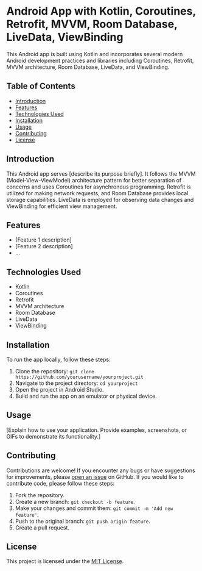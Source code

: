 # Android App with Kotlin, Coroutines, Retrofit, MVVM, Room Database, LiveData, ViewBinding

This Android app is built using Kotlin and incorporates several modern Android development practices and libraries including Coroutines, Retrofit, MVVM architecture, Room Database, LiveData, and ViewBinding.

## Table of Contents

- [Introduction](#introduction)
- [Features](#features)
- [Technologies Used](#technologies-used)
- [Installation](#installation)
- [Usage](#usage)
- [Contributing](#contributing)
- [License](#license)

## Introduction

This Android app serves [describe its purpose briefly]. It follows the MVVM (Model-View-ViewModel) architecture pattern for better separation of concerns and uses Coroutines for asynchronous programming. Retrofit is utilized for making network requests, and Room Database provides local storage capabilities. LiveData is employed for observing data changes and ViewBinding for efficient view management.

## Features

- [Feature 1 description]
- [Feature 2 description]
- ...

## Technologies Used

- Kotlin
- Coroutines
- Retrofit
- MVVM architecture
- Room Database
- LiveData
- ViewBinding

## Installation

To run the app locally, follow these steps:

1. Clone the repository: `git clone https://github.com/yourusername/yourproject.git`
2. Navigate to the project directory: `cd yourproject`
3. Open the project in Android Studio.
4. Build and run the app on an emulator or physical device.

## Usage

[Explain how to use your application. Provide examples, screenshots, or GIFs to demonstrate its functionality.]

## Contributing

Contributions are welcome! If you encounter any bugs or have suggestions for improvements, please [open an issue](https://github.com/yourusername/yourproject/issues) on GitHub. If you would like to contribute code, please follow these steps:

1. Fork the repository.
2. Create a new branch: `git checkout -b feature`.
3. Make your changes and commit them: `git commit -m 'Add new feature'`.
4. Push to the original branch: `git push origin feature`.
5. Create a pull request.

## License

This project is licensed under the [MIT License](LICENSE).
